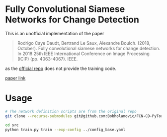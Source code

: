 # Fully Convolutional Siamese Networks for Change Detection

This is an unofficial implementation of the paper

> Rodrigo Caye Daudt, Bertrand Le Saux, Alexandre Boulch. (2018, October). Fully convolutional siamese networks for change detection. In 2018 25th IEEE International Conference on Image Processing (ICIP) (pp. 4063-4067). IEEE.
 
as the [official repo](https://github.com/rcdaudt/fully_convolutional_change_detection) does not provide the training code. 

[paper link](https://ieeexplore.ieee.org/abstract/document/8451652)

# Usage

```bash
# The network definition scripts are from the original repo
git clone --recurse-submodules git@github.com:Bobholamovic/FCN-CD-PyTorch.git   
```

```bash
cd src
python train.py train --exp-config ../config_base.yaml
```